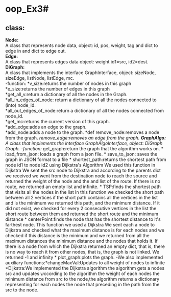 # oop_Ex3#
class:
---------
**Node:**<br />
A class that represents node data, object: id, pos, weight, tag and dict to edge in and dict to edge out. <br />
**Edge:** <br />
A class that represents edges data object: weight id1=src, id2=dest. <br />
**DiGraph:** <br />
A class that implements the interface GraphInterface, object: sizeNode, sizeEdge, listNode, listEdge, mc. <br />
-function: *v_size:returns the number of nodes in this graph <br />
           *e_size:returns the number of edges in this graph <br />
           *get_all_v:return a dictionary of all the nodes in the Graph. <br />
           *all_in_edges_of_node: return a dictionary of all the nodes connected to (into) node_id. <br />
           *all_out_edges_of_node:return a dictionary of all the nodes connected from node_id. <br />
           *get_mc:returns the current version of this graph. <br />
           *add_edge:adds an edge to the graph. <br />
           *add_node:adds a node to the graph.
           *def remove_node:removes a node from the graph.
           *remove_edge:removes an edge from the graph.
**GraphAlgo:**
A class that implements the interface GraphAlgoInterface, object: DiGraph Graph.
-function:* get_graph:return the graph that the algorithm works on.
          * load_from_json: loads a graph from a json file.
          * save_to_json: saves the graph in JSON format to a file
          * shortest_path:returns the shortest path from node id1 to node id2 using Dijkstra's Algorithm
            We used this function in Dijkstra We sent the src node to Dijkstra and according to the parents dict we received we went
            from the destination node to reach the source and returned the weight of the node and the and list of the route.
            If there is no route, we returned an empty list and infinite.
          * TSP:finds the shortest path that visits all the nodes in the list
            In this function we checked the short path between all 2 vertices if the short path contains all the vertices in the list and is the minimum we returned this path,               and the minimum distance. If it did not exist, we checked for every 2 consecutive vertices in the list the short route between them and returned the short route and             the minimum distance
          * centerPoint:finds the node that has the shortest distance to it's farthest node.
            This function we used a Dijkstra We sent each a node to Dijkstra and checked what the maximum distance is for each nodes and we checked if this distance is the                   minimum and we returned from all the maximum distances the minimum distance and the nodes that holds it.
            If there is a node from which the Dijkstra returned an empty dict, that is, there is no way to reach it from other nodes, that is, the graph is not linked. We                   returned -1 and infinity 
          * plot_graph:plots the graph.
-We also implemented auxiliary functions:*changeMaxVal:Updates to all weight of nodes to infinite
                                         *Dijkstra:We implemented the Dijkstra algorithm the algorithm gets a nodes src and updates שccording to the algorithm the weight of                                                        each nodes the minimum distance from src to the node,the algorithm returns a dictionary representing for each nodes                                                              the node that preceding in the path from the src to the node.

  



